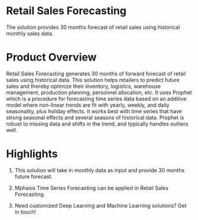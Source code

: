 # Retail Sales Forecasting
The solution provides 30 months forecast of retail sales using historical monthly sales data.

# Product Overview
Retail Sales Forecasting generates 30 months of forward forecast of retail sales using historical data. This solution helps retailers to predict future sales and thereby optimize their inventory, logistics, warehouse management, production planning, personnel allocation, etc.  It uses Prophet which is a procedure for forecasting time series data based on an additive model where non-linear trends are fit with yearly, weekly, and daily seasonality, plus holiday effects. It works best with time series that have strong seasonal effects and several seasons of historical data. Prophet is robust to missing data and shifts in the trend, and typically handles outliers well.

# Highlights
1. This solution will take in monthly data as input and provide 30 months future forecast. 

2. Mphasis Time Series Forecasting can be applied in Retail Sales Forecasting.

3. Need customized Deep Learning and Machine Learning solutions? Get in touch!
